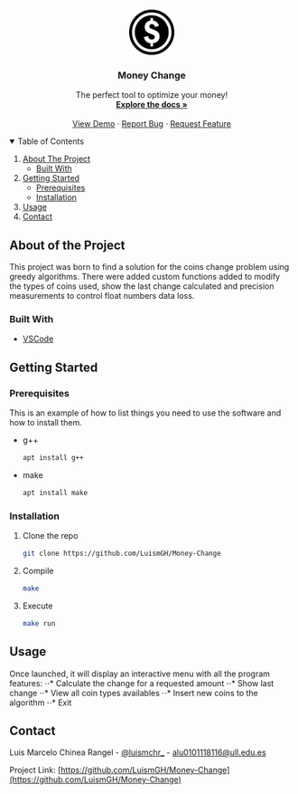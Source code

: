 <br />
<p align="center">
  <a href="https://github.com/LuismGH/Money-Change">
    <img src="images/logo.png" alt="Logo" width="80" height="80">
  </a>

  <h3 align="center">Money Change</h3>

  <p align="center">
    The perfect tool to optimize your money!
    <br />
    <a href="https://github.com/LuismGH/Money-Change"><strong>Explore the docs »</strong></a>
    <br />
    <br />
    <a href="https://github.com/LuismGH/Money-Change">View Demo</a>
    ·
    <a href="https://github.com/LuismGH/Money-Change/issues">Report Bug</a>
    ·
    <a href="https://github.com/LuismGH/Money-Change/issues">Request Feature</a>
  </p>
</p>

<details open="open">
  <summary>Table of Contents</summary>
  <ol>
    <li>
      <a href="#about-the-project">About The Project</a>
      <ul>
        <li><a href="#built-with">Built With</a></li>
      </ul>
    </li>
    <li>
      <a href="#getting-started">Getting Started</a>
      <ul>
        <li><a href="#prerequisites">Prerequisites</a></li>
        <li><a href="#installation">Installation</a></li>
      </ul>
    </li>
    <li><a href="#usage">Usage</a></li>
    <li><a href="#contact">Contact</a></li>
  </ol>
</details>

## About of the Project

This project was born to find a solution for the coins change problem using greedy algorithms. There were added custom functions added to modify the types of coins used, show the last change calculated and precision measurements to control float numbers data loss.

### Built With

* [VSCode](https://code.visualstudio.com/)

## Getting Started

### Prerequisites

This is an example of how to list things you need to use the software and how to install them.
* g++
  ```sh
  apt install g++
  ```
* make
  ```sh
  apt install make
  ```

### Installation

1. Clone the repo
   ```sh
   git clone https://github.com/LuismGH/Money-Change
2. Compile
   ```sh
   make
   ```
3. Execute
   ```sh
   make run
   ```
## Usage

Once launched, it will display an interactive menu with all the program features:
	⋅⋅* Calculate the change for a requested amount
	⋅⋅* Show last change
	⋅⋅* View all coin types availables
	⋅⋅* Insert new coins to the algorithm
	⋅⋅* Exit

## Contact

Luis Marcelo Chinea Rangel - [@luismchr_](https://twitter.com/luismchr_) - alu0101118116@ull.edu.es

Project Link: [https://github.com/LuismGH/Money-Change](https://github.com/LuismGH/Money-Change)